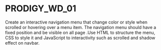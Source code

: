 # PRODIGY_WD_01
Create an interactive navigation menu that change color or style when scrolled or hovering over a menu item. The navigation menu should have a fixed position and be visible on all page .Use HTML to structure the menu, CSS to style it and JavaScript to interactivity such as scrolled and shadow effect on navbar.
